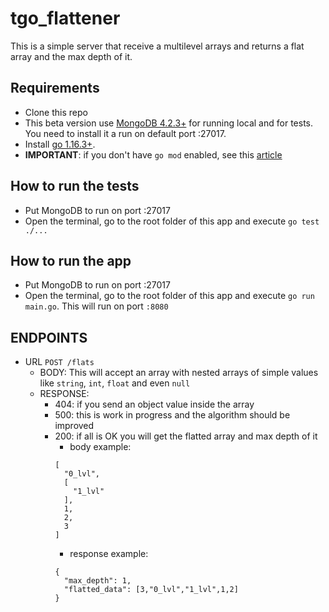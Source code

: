 # tgo_flattener

This is a simple server that receive a multilevel arrays and returns a flat array and the max depth of it. 


## Requirements
- Clone this repo
- This beta version use [MongoDB 4.2.3+](https://docs.mongodb.com/manual/administration/install-community/) for running local and for tests. You need to install it a run on default port :27017.
- Install [go 1.16.3+](https://golang.org/doc/install).
- **IMPORTANT**: if you don't have ```go mod``` enabled, see this [article](https://lets-go.alexedwards.net/sample/02.02-project-setup-and-enabling-modules.html)

## How to run the tests
- Put MongoDB to run on port :27017
- Open the terminal, go to the root folder of this app and execute ```go test ./...```

## How to run the app
- Put MongoDB to run on port :27017
- Open the terminal, go to the root folder of this app and execute ```go run main.go```. This will run on port ```:8080```

## ENDPOINTS
- URL ```POST /flats```
  - BODY: This will accept an array with nested arrays of simple values like `string`, `int`, `float` and even `null`
  - RESPONSE: 
    - 404: if you send an object value inside the array
    - 500: this is work in progress and the algorithm should be improved
    - 200: if all is OK you will get the flatted array and max depth of it
      - body example: 
      ```
      [
        "0_lvl",
        [
          "1_lvl"
        ],
        1,
        2,
        3
      ]
      ```
      - response example:
      ```
      {
        "max_depth": 1,
        "flatted_data": [3,"0_lvl","1_lvl",1,2]
      }
      ```
